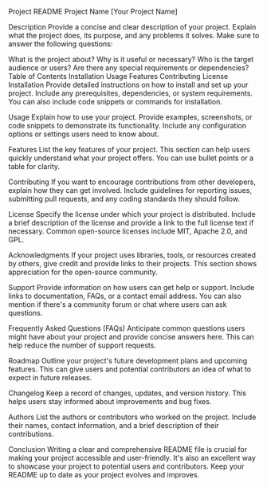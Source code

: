 Project README
Project Name
[Your Project Name]

Description
Provide a concise and clear description of your project. Explain what the project does, its purpose, and any problems it solves. Make sure to answer the following questions:

What is the project about?
Why is it useful or necessary?
Who is the target audience or users?
Are there any special requirements or dependencies?
Table of Contents
Installation
Usage
Features
Contributing
License
Installation
Provide detailed instructions on how to install and set up your project. Include any prerequisites, dependencies, or system requirements. You can also include code snippets or commands for installation.

Usage
Explain how to use your project. Provide examples, screenshots, or code snippets to demonstrate its functionality. Include any configuration options or settings users need to know about.

Features
List the key features of your project. This section can help users quickly understand what your project offers. You can use bullet points or a table for clarity.

Contributing
If you want to encourage contributions from other developers, explain how they can get involved. Include guidelines for reporting issues, submitting pull requests, and any coding standards they should follow.

License
Specify the license under which your project is distributed. Include a brief description of the license and provide a link to the full license text if necessary. Common open-source licenses include MIT, Apache 2.0, and GPL.

Acknowledgments
If your project uses libraries, tools, or resources created by others, give credit and provide links to their projects. This section shows appreciation for the open-source community.

Support
Provide information on how users can get help or support. Include links to documentation, FAQs, or a contact email address. You can also mention if there's a community forum or chat where users can ask questions.

Frequently Asked Questions (FAQs)
Anticipate common questions users might have about your project and provide concise answers here. This can help reduce the number of support requests.

Roadmap
Outline your project's future development plans and upcoming features. This can give users and potential contributors an idea of what to expect in future releases.

Changelog
Keep a record of changes, updates, and version history. This helps users stay informed about improvements and bug fixes.

Authors
List the authors or contributors who worked on the project. Include their names, contact information, and a brief description of their contributions.

Conclusion
Writing a clear and comprehensive README file is crucial for making your project accessible and user-friendly. It's also an excellent way to showcase your project to potential users and contributors. Keep your README up to date as your project evolves and improves.
